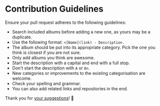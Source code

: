 # Contribution Guidelines
Ensure your pull request adheres to the following guidelines:
- Search included albums before adding a new one, as yours may be a duplicate.
- Use the following format: `<[Name](link) - Description.`
- The album should be put into its appropriate category. Pick the one you think is closest if you are not sure.
- Only add albums you think are awesome.
- Start the description with a capital and end with a full stop.
- Don't start the description with `A` or `An`.
- New categories or improvements to the existing categorisation are welcome.
- Check your spelling and grammar.
- You can also add related links and repositories in the end.

Thank you for [your suggestions](../../edit/master/readme.md)! 💜